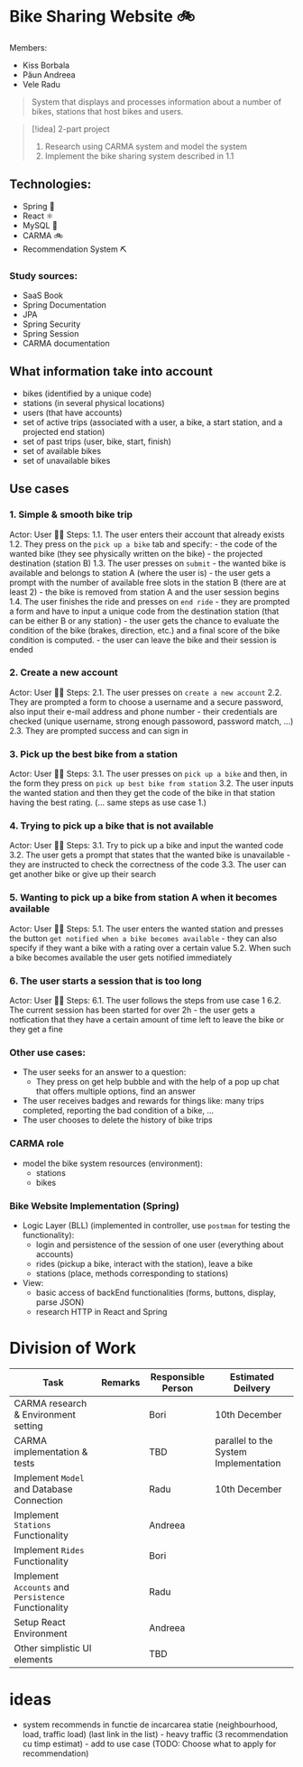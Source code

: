 # Bike Sharing Website 🚲

Members:
- Kiss Borbala
- Păun Andreea
- Vele Radu

> System that displays and processes information about a number of bikes, stations that host bikes and users.


> [!idea] 2-part project
> 1. Research using CARMA system and model the system
> 2. Implement the bike sharing system described in 1.1

## Technologies:
- Spring 🍃
- React ⚛
- MySQL 🐬
- CARMA 🚲
- Recommendation System ⛏

### Study sources:
- SaaS Book
- Spring Documentation
- JPA
- Spring Security
- Spring Session
- CARMA documentation

## What information take into account
- bikes (identified by a unique code)
- stations (in several physical locations)
- users (that have accounts)
- set of active trips (associated with a user, a bike, a start station, and a projected end station)
- set of past trips (user, bike, start, finish)
- set of available bikes 
- set of  unavailable bikes

## Use cases
### 1. Simple & smooth bike trip
Actor: User 🚶‍♂️
Steps:
	1.1. The user enters their account that already exists
	1.2. They press on the `pick up a bike` tab and specify:
		- the code of the wanted bike (they see physically written on the bike)
		- the projected destination (station B)
	1.3. The user presses on `submit`
		- the wanted bike is available and belongs to station A (where the user is)
		- the user gets a prompt with the number of available free slots in the station B (there are at least 2)
		- the bike is removed from station A and the user session begins
	1.4. The user finishes the ride and presses on `end ride` 
		- they are prompted a form and have to input a unique code from the destination station (that can be either B or any station)
		- the user gets the chance to evaluate the condition of the bike (brakes, direction, etc.) and a final score of the bike condition is computed.
		- the user can leave the bike and their session is ended

### 2. Create a new account
Actor: User 🚶‍♂️
Steps:
	2.1. The user presses on `create a new account`
	2.2. They are prompted a form to choose a username and a secure password, also input their e-mail address and phone number
		- their credentials are checked (unique username, strong enough passoword, password match, ...)
	2.3. They are prompted success and can sign in

### 3. Pick up the best bike from a station
Actor: User 🚶‍♂️
Steps:
	3.1. The user presses on `pick up a bike` and then, in the form they press on `pick up best bike from station`
	3.2. The user inputs the wanted station and then they get the code of the bike in that station having the best rating.
	(... same steps as use case 1.)

### 4. Trying to pick up a bike that is not available
Actor: User 🚶‍♂️
Steps:
	3.1. Try to pick up a bike and input the wanted code
	3.2. The user gets a prompt that states that the wanted bike is unavailable
		- they are instructed to check the correctness of the code
	3.3. The user can get another bike or give up their search

### 5. Wanting to pick up a bike from station A when it becomes available
Actor: User 🚶‍♂️
Steps:
	5.1. The user enters the wanted station and presses the button `get notified when a bike becomes available`
		- they can also specify if they want a bike with a rating over a certain value
	5.2. When such a bike becomes available the user gets notified immediately

### 6. The user starts a session that is too long
Actor: User 🚶‍♂️
Steps:
	6.1. The user follows the steps from use case 1
	6.2. The current session has been started for over 2h 
		- the user gets a notfication that they have a certain amount of time left to leave the bike or they get a fine

### Other use cases:
- The user seeks for an answer to a question:
	- They press on get help bubble and with the help of a pop up chat that offers multiple options, find an answer
- The user receives badges and rewards for things like: many trips completed, reporting the bad condition of a bike, ...
- The user chooses to delete the history of bike trips

### CARMA role
- model the bike system resources (environment):
	- stations
	- bikes

### Bike Website Implementation (Spring)
- Logic Layer (BLL) (implemented in controller, use `postman` for testing the functionality):
	- login and persistence of the session of one user (everything about accounts)
	- rides (pickup a bike, interact with the station), leave a bike
	- stations (place, methods corresponding to stations)
- View:
	- basic access of backEnd functionalities (forms, buttons, display, parse JSON)
	- research HTTP in React and Spring

# Division of Work

|**Task**|**Remarks**|**Responsible** **Person**|**Estimated** **Deilvery**|
|-|-|-|-|
|CARMA research & Environment setting||Bori|10th December|
|CARMA implementation & tests||TBD|parallel to the System Implementation|
|Implement `Model` and Database Connection||Radu|10th December|
|Implement `Stations` Functionality||Andreea||
|Implement `Rides` Functionality||Bori||
|Implement `Accounts` and `Persistence` Functionality||Radu||
|Setup React Environment||Andreea||
|Other simplistic UI elements||TBD||


# ideas
- system recommends in functie de incarcarea statie (neighbourhood, load, traffic load) (last link in the list) - heavy traffic (3 recommendation cu timp estimat) - add to use case (TODO: Choose what to apply for recommendation)